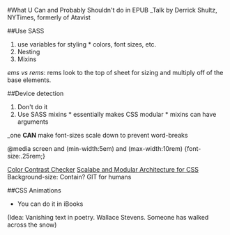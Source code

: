 #What U Can and Probably Shouldn't do in EPUB
_Talk by Derrick Shultz, NYTimes, formerly of Atavist

##Use SASS
  1. use variables for styling
    * colors, font sizes, etc.
  2. Nesting
  3. Mixins

_ems vs rems_: rems look to the top of sheet for sizing and multiply off of the base elements. 

##Device detection
  1. Don't do it
  2. Use SASS mixins
    * essentially makes CSS modular
   	* mixins can have arguments

 _one __CAN__ make font-sizes scale down to prevent word-breaks

 @media screen and (min-width:5em) and (max-width:10rem) {font-size:.25rem;}


 [Color Contrast Checker](http://snook.ca/technical/colour_contrast/colour.html#fg=33FF33,bg=333333)
 [Scalabe and Modular Architecture for CSS](https://smacss.com/)
 Background-size: Contain?
 GIT for humans


##CSS Animations

* You can do it in iBooks

(Idea: Vanishing text in poetry. Wallace Stevens. Someone has walked across the snow)


